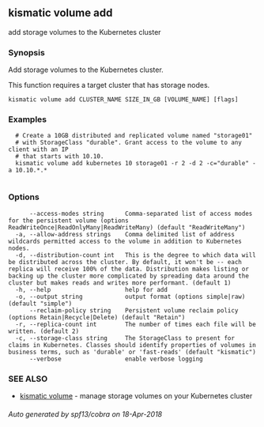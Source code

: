 ## kismatic volume add

add storage volumes to the Kubernetes cluster

### Synopsis

Add storage volumes to the Kubernetes cluster.

This function requires a target cluster that has storage nodes.

```
kismatic volume add CLUSTER_NAME SIZE_IN_GB [VOLUME_NAME] [flags]
```

### Examples

```
  # Create a 10GB distributed and replicated volume named "storage01"
  # with StorageClass "durable". Grant access to the volume to any client with an IP
  # that starts with 10.10.
  kismatic volume add kubernetes 10 storage01 -r 2 -d 2 -c="durable" -a 10.10.*.*
		
```

### Options

```
      --access-modes string      Comma-separated list of access modes for the persistent volume (options ReadWriteOnce|ReadOnlyMany|ReadWriteMany) (default "ReadWriteMany")
  -a, --allow-address strings    Comma delimited list of address wildcards permitted access to the volume in addition to Kubernetes nodes.
  -d, --distribution-count int   This is the degree to which data will be distributed across the cluster. By default, it won't be -- each replica will receive 100% of the data. Distribution makes listing or backing up the cluster more complicated by spreading data around the cluster but makes reads and writes more performant. (default 1)
  -h, --help                     help for add
  -o, --output string            output format (options simple|raw) (default "simple")
      --reclaim-policy string    Persistent volume reclaim policy (options Retain|Recycle|Delete) (default "Retain")
  -r, --replica-count int        The number of times each file will be written. (default 2)
  -c, --storage-class string     The StorageClass to present for claims in Kubernetes. Classes should identify properties of volumes in business terms, such as 'durable' or 'fast-reads' (default "kismatic")
      --verbose                  enable verbose logging
```

### SEE ALSO

* [kismatic volume](kismatic_volume.md)	 - manage storage volumes on your Kubernetes cluster

###### Auto generated by spf13/cobra on 18-Apr-2018
